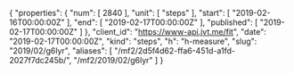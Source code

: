 {
  "properties": {
    "num": [
      2840
    ],
    "unit": [
      "steps"
    ],
    "start": [
      "2019-02-16T00:00:00Z"
    ],
    "end": [
      "2019-02-17T00:00:00Z"
    ],
    "published": [
      "2019-02-17T00:00:00Z"
    ]
  },
  "client_id": "https://www-api.jvt.me/fit",
  "date": "2019-02-17T00:00:00Z",
  "kind": "steps",
  "h": "h-measure",
  "slug": "2019/02/g6lyr",
  "aliases": [
    "/mf2/2d5f4d62-ffa6-451d-a1fd-2027f7dc245b/",
    "/mf2/2019/02/g6lyr"
  ]
}
